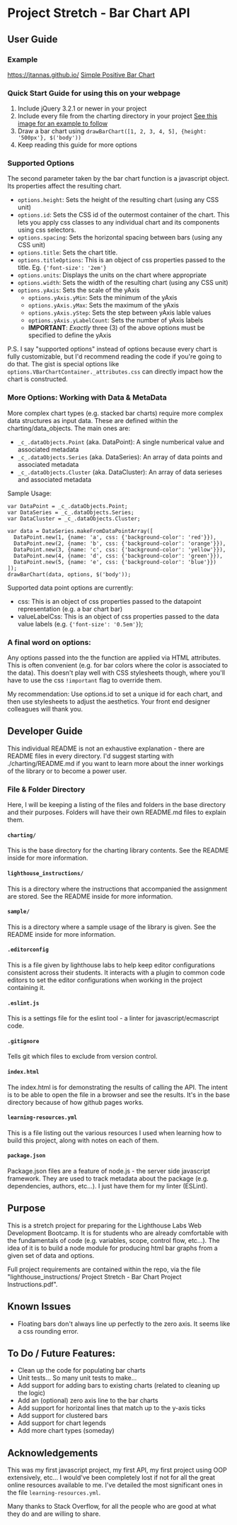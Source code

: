 # Project Stretch - Bar Chart API

## User Guide

### Example
https://jtannas.github.io/
[Simple Positive Bar Chart](https://i.imgur.com/0kzZujj.png)

### Quick Start Guide for using this on your webpage
1) Include jQuery 3.2.1 or newer in your project
2) Include every file from the charting directory in your project
    [See this image for an example to follow](https://i.imgur.com/bnaMJgl.png)
3) Draw a bar chart using `drawBarChart([1, 2, 3, 4, 5], {height: '500px'}, $('body'))`
4) Keep reading this guide for more options

### Supported Options
The second parameter taken by the bar chart function is a javascript object. Its properties
affect the resulting chart.

- `options.height`: Sets the height of the resulting chart (using any CSS unit)
- `options.id`: Sets the CSS id of the outermost container of the chart. This lets you apply 
    css classes to any individual chart and its components using css selectors.
- `options.spacing`: Sets the horizontal spacing between bars (using any CSS unit)
- `options.title`: Sets the chart title.
- `options.titleOptions`: This is an object of css properties passed to the title. Eg.
    `{'font-size': '2em'}`
- `options.units`: Displays the units on the chart where appropriate
- `options.width`: Sets the width of the resulting chart (using any CSS unit)
- `options.yAxis`: Sets the scale of the yAxis
    - `options.yAxis.yMin`: Sets the minimum of the yAxis
    - `options.yAxis.yMax`: Sets the maximum of the yAxis
    - `options.yAxis.yStep`: Sets the step between yAxis lable values
    - `options.yAxis.yLabelCount`: Sets the number of yAxis labels
    - **IMPORTANT**: *Exactly* three (3) of the above options must be specified to define the yAxis

P.S. I say "supported options" instead of options because every chart is fully customizable,
but I'd recommend reading the code if you're going to do that. The gist is special options like
`options.VBarChartContainer._attributes.css` can directly impact how the chart is constructed. 


### More Options: Working with Data & MetaData
More complex chart types (e.g. stacked bar charts) require more complex data structures as input data.
These are defined within the charting/data_objects.
The main ones are:
- `_c_.dataObjects.Point` (aka. DataPoint): A single numberical value and associated metadata
- `_c_.dataObjects.Series` (aka. DataSeries): An array of data points and associated metadata
- `_c_.dataObjects.Cluster` (aka. DataCluster): An array of data serieses and associated metadata

Sample Usage:
```
var DataPoint = _c_.dataObjects.Point;
var DataSeries = _c_.dataObjects.Series;
var DataCluster = _c_.dataObjects.Cluster;

var data = DataSeries.makeFromDataPointArray([
  DataPoint.new(1, {name: 'a', css: {'background-color': 'red'}}),
  DataPoint.new(2, {name: 'b', css: {'background-color': 'orange'}}),
  DataPoint.new(3, {name: 'c', css: {'background-color': 'yellow'}}),
  DataPoint.new(4, {name: 'd', css: {'background-color': 'green'}}),
  DataPoint.new(5, {name: 'e', css: {'background-color': 'blue'}})
]);
drawBarChart(data, options, $('body'));
```

Supported data point options are currently:
- css: This is an object of css properties passed
  to the datapoint representation (e.g. a bar chart bar)
- valueLabelCss: This is an object of css properties passed
  to the data value labels (e.g. `{'font-size': '0.5em'}`);

### A final word on options:
Any options passed into the the function are applied via HTML attributes. This is
often convenient (e.g. for bar colors where the color is associated to the data).
This doesn't play well with CSS stylesheets though, where you'll have to use
the css `!important` flag to override them.

My recommendation: Use options.id to set a unique id for each chart, and then use
stylesheets to adjust the aesthetics. Your front end designer colleagues will
thank you.

## Developer Guide
This individual README is not an exhaustive explanation - there are README
files in every directory. I'd suggest starting with ./charting/README.md
if you want to learn more about the inner workings of the library or to
become a power user.

### File & Folder Directory
Here, I will be keeping a listing of the files and folders in the base directory
and their purposes. Folders will have their own README.md files to explain them.

#### `charting/`
This is the base directory for the charting library contents. See the README inside for
more information.

#### `lighthouse_instructions/`
This is a directory where the instructions that accompanied the assignment are stored.
See the README inside for more information.

#### `sample/`
This is a directory where a sample usage of the library is given. See the README inside for
more information.

#### `.editorconfig`
This is a file given by lighthouse labs to help keep editor configurations consistent
across their students. It interacts with a plugin to common code editors to set the
editor configurations when working in the project containing it.

#### `.eslint.js`
This is a settings file for the eslint tool - a linter for javascript/ecmascript
code.

#### `.gitignore`
Tells git which files to exclude from version control.

#### `index.html`
The index.html is for demonstrating the results of calling the API. The intent
is to be able to open the file in a browser and see the results. It's in the base
directory because of how github pages works.

#### `learning-resources.yml`
This is a file listing out the various resources I used when learning how to build
this project, along with notes on each of them.

#### `package.json`
Package.json files are a feature of node.js - the server side javascript framework.
They are used to track metadata about the package (e.g. dependencies, authors, etc...).
I just have them for my linter (ESLint).

## Purpose
This is a stretch project for preparing for the Lighthouse Labs Web Development
Bootcamp. It is for students who are already comfortable with the fundamentals
of code (e.g. variables, scope, control flow, etc...). The idea of it is to build
a node module for producing html bar graphs from a given set of data and options.

Full project requirements are contained within the repo, via the file "lighthouse_instructions/
Project Stretch - Bar Chart Project Instructions.pdf".

## Known Issues
- Floating bars don't always line up perfectly to the zero axis. It seems like a css rounding error.

## To Do / Future Features:
- Clean up the code for populating bar charts
- Unit tests... So many unit tests to make...
- Add support for adding bars to existing charts (related to cleaning up the logic)
- Add an (optional) zero axis line to the bar charts
- Add support for horizontal lines that match up to the y-axis ticks
- Add support for clustered bars
- Add support for chart legends
- Add more chart types (someday)

## Acknowledgements
This was my first javascript project, my first API, my first project using OOP extensively, etc...
I would've been completely lost if not for all the great online resources available to me.
I've detailed the most significant ones in the file `learning-resources.yml`.

Many thanks to Stack Overflow, for all the people who are good at what they do
and are willing to share.
